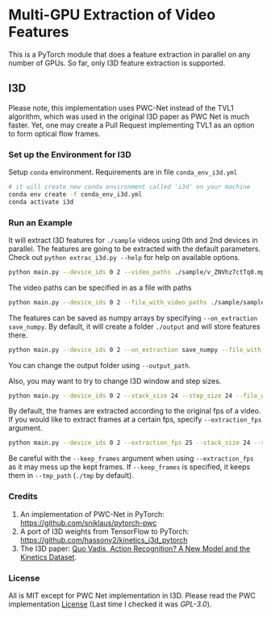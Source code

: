 # Multi-GPU Extraction of Video Features

This is a PyTorch module that does a feature extraction in parallel on any number of GPUs. So far, only I3D feature extraction is supported.

## I3D

Please note, this implementation uses PWC-Net instead of the TVL1 algorithm, which was used in the original I3D paper as PWC Net is much faster. Yet, one may create a Pull Request implementing TVL1 as an option to form optical flow frames.

### Set up the Environment for I3D
Setup `conda` environment. Requirements are in file `conda_env_i3d.yml`
```bash
# it will create new conda environment called 'i3d' on your machine 
conda env create -f conda_env_i3d.yml
conda activate i3d
```

### Run an Example
It will extract I3D features for `./sample` videos using 0th and 2nd devices in parallel. The features are going to be extracted with the default parameters. Check out `python extrac_i3d.py --help` for help on available options.
```bash
python main.py --device_ids 0 2 --video_paths ./sample/v_ZNVhz7ctTq0.mp4 ./sample/v_GGSY1Qvo990.mp4
```

The video paths can be specified in as a file with paths
```bash
python main.py --device_ids 0 2 --file_with_video_paths ./sample/sample_video_paths.txt
```

The features can be saved as numpy arrays by specifying `--on_extraction save_numpy`. By default, it will create a folder `./output` and will store features there.
```bash
python main.py --device_ids 0 2 --on_extraction save_numpy --file_with_video_paths ./sample/sample_video_paths.txt
```
You can change the output folder using `--output_path`.

Also, you may want to try to change I3D window and step sizes. 
```bash
python main.py --device_ids 0 2 --stack_size 24 --step_size 24 --file_with_video_paths ./sample/sample_video_paths.txt
```

By default, the frames are extracted according to the original fps of a video. If you would like to extract frames at a certain fps, specify `--extraction_fps` argument.
```bash
python main.py --device_ids 0 2 --extraction_fps 25 --stack_size 24 --step_size 24 --file_with_video_paths ./sample/sample_video_paths.txt
```

Be careful with the `--keep_frames` argument when using `--extraction_fps` as it may mess up the kept frames. If `--keep_frames` is specified, it keeps them in `--tmp_path` (`./tmp` by default).

### Credits
1. An implementation of PWC-Net in PyTorch: https://github.com/sniklaus/pytorch-pwc
2. A port of I3D weights from TensorFlow to PyTorch: https://github.com/hassony2/kinetics_i3d_pytorch
3. The I3D paper: [Quo Vadis, Action Recognition? A New Model and the Kinetics Dataset](https://arxiv.org/abs/1705.07750).

### License 
All is MIT except for PWC Net implementation in I3D. Please read the PWC implementation [License](https://github.com/sniklaus/pytorch-pwc) (Last time I checked it was _GPL-3.0_).
